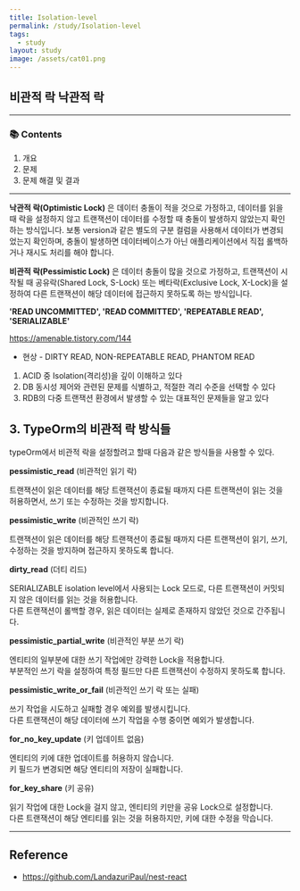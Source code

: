 ```yaml
---
title: Isolation-level
permalink: /study/Isolation-level
tags:
  - study
layout: study
image: /assets/cat01.png
---
```


## 비관적 락 낙관적 락

---

### 📚 Contents

1. 개요
2. 문제
3. 문제 해결 및 결과

---

**낙관적 락(Optimistic Lock)** 은 데이터 충돌이 적을 것으로 가정하고, 데이터를 읽을 때 락을 설정하지 않고 트랜잭션이 데이터를 수정할 때 충돌이 발생하지 않았는지 확인하는 방식입니다. 보통 version과 같은 별도의 구분 컬럼을 사용해서 데이터가 변경되었는지 확인하며, 충돌이 발생하면 데이터베이스가 아닌 애플리케이션에서 직접 롤백하거나 재시도 처리를 해야 합니다.

**비관적 락(Pessimistic Lock)** 은 데이터 충돌이 많을 것으로 가정하고, 트랜잭션이 시작될 때 공유락(Shared Lock, S-Lock) 또는 베타락(Exclusive Lock, X-Lock)을 설정하여 다른 트랜잭션이 해당 데이터에 접근하지 못하도록 하는 방식입니다.

**'READ UNCOMMITTED', 'READ COMMITTED', 'REPEATABLE READ', 'SERIALIZABLE'**

https://amenable.tistory.com/144

- 현상 - DIRTY READ, NON-REPEATABLE READ, PHANTOM READ

1. ACID 중 Isolation(격리성)을 깊이 이해하고 있다
2. DB 동시성 제어와 관련된 문제를 식별하고, 적절한 격리 수준을 선택할 수 있다
3. RDB의 다중 트랜잭션 환경에서 발생할 수 있는 대표적인 문제들을 알고 있다

## 3. TypeOrm의 비관적 락 방식들

typeOrm에서 비관적 락을 설정할려고 할때 다음과 같은 방식들을 사용할 수 있다.

**pessimistic_read** (비관적인 읽기 락)

트랜잭션이 읽은 데이터를 해당 트랜잭션이 종료될 때까지 다른 트랜잭션이 읽는 것을 허용하면서, 쓰기 또는 수정하는 것을 방지합니다.

**pessimistic_write** (비관적인 쓰기 락)

트랜잭션이 읽은 데이터를 해당 트랜잭션이 종료될 때까지 다른 트랜잭션이 읽기, 쓰기, 수정하는 것을 방지하며 접근하지 못하도록 합니다.

**dirty_read** (더티 리드)

SERIALIZABLE isolation level에서 사용되는 Lock 모드로, 다른 트랜잭션이 커밋되지 않은 데이터를 읽는 것을 허용합니다.  
다른 트랜잭션이 롤백할 경우, 읽은 데이터는 실제로 존재하지 않았던 것으로 간주됩니다.

**pessimistic_partial_write** (비관적인 부분 쓰기 락)

엔티티의 일부분에 대한 쓰기 작업에만 강력한 Lock을 적용합니다.  
부분적인 쓰기 락을 설정하여 특정 필드만 다른 트랜잭션이 수정하지 못하도록 합니다.

**pessimistic_write_or_fail** (비관적인 쓰기 락 또는 실패)

쓰기 작업을 시도하고 실패할 경우 예외를 발생시킵니다.  
다른 트랜잭션이 해당 데이터에 쓰기 작업을 수행 중이면 예외가 발생합니다.

**for_no_key_update** (키 업데이트 없음)

엔티티의 키에 대한 업데이트를 허용하지 않습니다.  
키 필드가 변경되면 해당 엔티티의 저장이 실패합니다.

**for_key_share** (키 공유)

읽기 작업에 대한 Lock을 걸지 않고, 엔티티의 키만을 공유 Lock으로 설정합니다.  
다른 트랜잭션이 해당 엔티티를 읽는 것을 허용하지만, 키에 대한 수정을 막습니다.

---

## Reference

- https://github.com/LandazuriPaul/nest-react
